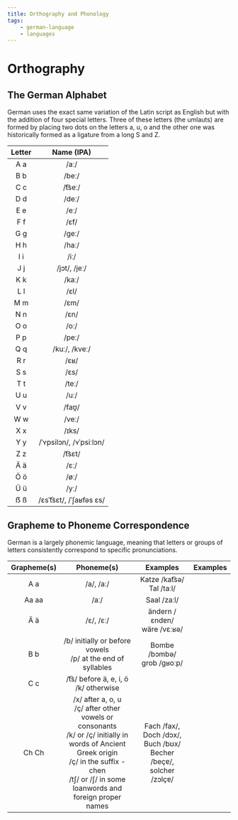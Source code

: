 ```yaml
---
title: Orthography and Phonology
tags:
    - german-language
    - languages
---
```


# Orthography

## The German Alphabet

German uses the exact same variation of the Latin script as English but with the addition of four special letters. Three of these letters (the umlauts) are formed by placing two dots on the letters a, u, o and the other one was historically formed as a ligature from a long S and Z.

<table>
<thead>
<tr>
<th style="text-align:center">Letter</th>
<th style="text-align:center">Name (IPA)</th>
</tr>
</thead>
<tbody>
<tr>
<td style="text-align:center">A a</td>
<td style="text-align:center">/aː/</td>
</tr>
<tr>
<td style="text-align:center">B b</td>
<td style="text-align:center">/beː/</td>
</tr>
<tr>
<td style="text-align:center">C c</td>
<td style="text-align:center">/t͡seː/</td>
</tr>
<tr>
<td style="text-align:center">D d</td>
<td style="text-align:center">/deː/</td>
</tr>
<tr>
<td style="text-align:center">E e</td>
<td style="text-align:center">/eː/</td>
</tr>
<tr>
<td style="text-align:center">F f</td>
<td style="text-align:center">/ɛf/</td>
</tr>
<tr>
<td style="text-align:center">G g</td>
<td style="text-align:center">/ɡeː/</td>
</tr>
<tr>
<td style="text-align:center">H h</td>
<td style="text-align:center">/haː/</td>
</tr>
<tr>
<td style="text-align:center">I i</td>
<td style="text-align:center">/iː/</td>
</tr>
<tr>
<td style="text-align:center">J j</td>
<td style="text-align:center">/jɔt/, /jeː/</td>
</tr>
<tr>
<td style="text-align:center">K k</td>
<td style="text-align:center">/kaː/</td>
</tr>
<tr>
<td style="text-align:center">L l</td>
<td style="text-align:center">/ɛl/</td>
</tr>
<tr>
<td style="text-align:center">M m</td>
<td style="text-align:center">/ɛm/</td>
</tr>
<tr>
<td style="text-align:center">N n</td>
<td style="text-align:center">/ɛn/</td>
</tr>
<tr>
<td style="text-align:center">O o</td>
<td style="text-align:center">/oː/</td>
</tr>
<tr>
<td style="text-align:center">P p</td>
<td style="text-align:center">/peː/</td>
</tr>
<tr>
<td style="text-align:center">Q q</td>
<td style="text-align:center">/kuː/, /kveː/</td>
</tr>
<tr>
<td style="text-align:center">R r</td>
<td style="text-align:center">/ɛʁ/</td>
</tr>
<tr>
<td style="text-align:center">S s</td>
<td style="text-align:center">/ɛs/</td>
</tr>
<tr>
<td style="text-align:center">T t</td>
<td style="text-align:center">/teː/</td>
</tr>
<tr>
<td style="text-align:center">U u</td>
<td style="text-align:center">/uː/</td>
</tr>
<tr>
<td style="text-align:center">V v</td>
<td style="text-align:center">/faʊ̯/</td>
</tr>
<tr>
<td style="text-align:center">W w</td>
<td style="text-align:center">/veː/</td>
</tr>
<tr>
<td style="text-align:center">X x</td>
<td style="text-align:center">/ɪks/</td>
</tr>
<tr>
<td style="text-align:center">Y y</td>
<td style="text-align:center">/ˈʏpsilɔn/, /ʏˈpsiːlɔn/</td>
</tr>
<tr>
<td style="text-align:center">Z z</td>
<td style="text-align:center">/t͡sɛt/</td>
</tr>
<tr>
<td style="text-align:center">Ä ä</td>
<td style="text-align:center">/ɛː/</td>
</tr>
<tr>
<td style="text-align:center">Ö ö</td>
<td style="text-align:center">/øː/</td>
</tr>
<tr>
<td style="text-align:center">Ü ü</td>
 <td style="text-align:center">/yː/</td>
</tr>
<tr>
<td style="text-align:center">ẞ ß</td>
 <td style="text-align:center">/ɛsˈt͡sɛt/, /ˈʃaʁfəs ɛs/</td>
</tr>
</tbody>
</table>

## Grapheme to Phoneme Correspondence

German is a largely phonemic language, meaning that letters or groups of letters consistently correspond to specific pronunciations.

<table>
<thead>
<tr>
<th style="text-align:center">Grapheme(s)</th>
<th style="text-align:center">Phoneme(s)</th>
<th style="text-align:center">Examples</th>
<th style="text-align:center">Examples</th>
</tr>
</thead>
<tbody>
<tr>
<td style="text-align:center">A a</td>
<td style="text-align:center">/a/, /aː/</td>
<td style="text-align:center">Katze /kat͡sə/<br>Tal /taːl/</td>
</tr>
<tr>
<td style="text-align:center">Aa aa</td>
<td style="text-align:center">/aː/</td>
<td style="text-align:center">Saal /zaːl/</td>
<td></td>
</tr>
<tr>
<td style="text-align:center">Ä ä</td>
<td style="text-align:center">/ɛ/, /ɛː/</td>
<td style="text-align:center">ändern /ɛndɐn/<br>wäre /vɛːʁə/</td>
<td></td>
</tr>
<tr>
<td style="text-align:center">B b</td>
<td style="text-align:center">/b/ initially or before vowels</br>/p/ at the end of syllables</td>
<td style="text-align:center">Bombe /bɔmbə/<br>grob /gʁoːp/</td>
<td></td>
</tr>
<tr>
<td style="text-align:center">C c</td>
<td style="text-align:center">/t͡s/ before ä, e, i, ö<br>/k/ otherwise</td>
<td style="text-align:center"></td>
<td style="text-align:center"></td>
</tr>
<tr>
<td style="text-align:center">Ch Ch</td>
<td style="text-align:center">/x/ after a, o, u<br>/ç/ after other vowels or consonants<br>/k/ or /ç/ initially in words of Ancient Greek origin<br>/ç/ in the suffix -chen<br>/tʃ/ or /ʃ/ in some loanwords and foreign proper names</td>
<td style="text-align:center">Fach /fax/, Doch /dɔx/, Buch /bʊx/<br>Becher /beçɐ/, solcher /zɔlçɐ/</td>
<td style="text-align:center"></td>
</tr>
</tbody>
</table>